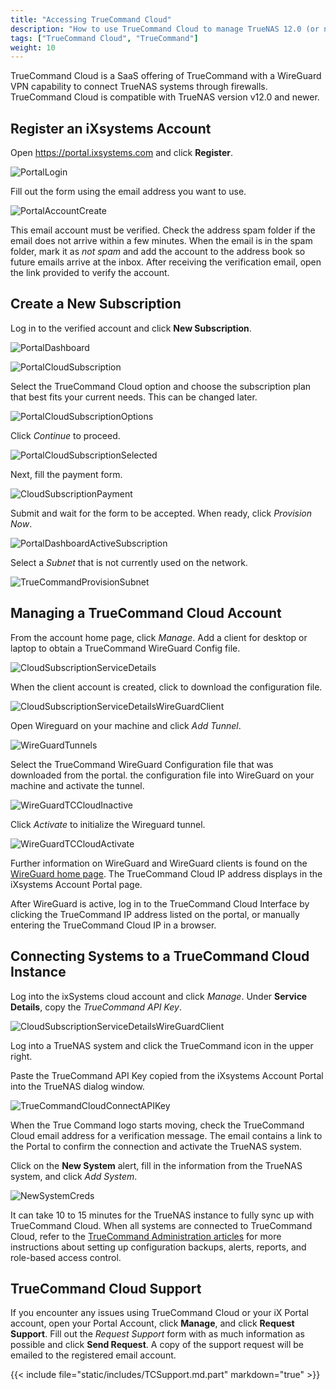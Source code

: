 ```yaml
---
title: "Accessing TrueCommand Cloud"
description: "How to use TrueCommand Cloud to manage TrueNAS 12.0 (or newer) systems."
tags: ["TrueCommand Cloud", "TrueCommand"]
weight: 10
---
```


TrueCommand Cloud is a SaaS offering of TrueCommand with a WireGuard VPN capability to connect TrueNAS systems through firewalls.
TrueCommand Cloud is compatible with TrueNAS version v12.0 and newer.

## Register an iXsystems Account

Open https://portal.ixsystems.com and click **Register**. 

![PortalLogin](/images/TrueCommand/Cloud/PortalLogin.png "Portal Login")

Fill out the form using the email address you want to use. 

![PortalAccountCreate](/images/TrueCommand/Cloud/PortalAccountCreate.png "Portal Account Create")

This email account must be verified.
Check the address spam folder if the email does not arrive within a few minutes.
When the email is in the spam folder, mark it as *not spam* and add the account to the address book so future emails arrive at the inbox.
After receiving the verification email, open the link provided to verify the account.

## Create a New Subscription

Log in to the verified account and click **New Subscription**.  

![PortalDashboard](/images/TrueCommand/Cloud/PortalDashboard.png "Account Services: Dashboard")

![PortalCloudSubscription](/images/TrueCommand/Cloud/PortalCloudSubscription.png "Creating a Cloud Subscription")

Select the TrueCommand Cloud option and choose the subscription plan that best fits your current needs.
This can be changed later.

![PortalCloudSubscriptionOptions](/images/TrueCommand/Cloud/PortalCloudSubscriptionOptions.png "Account Services: Cloud Subscription Options")

Click *Continue* to proceed.

![PortalCloudSubscriptionSelected](/images/TrueCommand/Cloud/PortalCloudSubscriptionSelected.png "Account Services: Cloud Subscription Selected")

Next, fill the payment form. 

![CloudSubscriptionPayment](/images/TrueCommand/Cloud/CloudSubscriptionPayment.png "Cloud Subscription Payment")

Submit and wait for the form to be accepted.
When ready, click *Provision Now*.

![PortalDashboardActiveSubscription](/images/TrueCommand/Cloud/PortalDashboardActiveSubscription.png "Account Services: Active Subscriptions")

Select a *Subnet* that is not currently used on the network.

![TrueCommandProvisionSubnet](/images/TrueCommand/Cloud/TrueCommandProvisionSubnet.png "Account Services: Provisioning TrueCommand")

## Managing a TrueCommand Cloud Account

From the account home page, click *Manage*.
Add a client for desktop or laptop to obtain a TrueCommand WireGuard Config file.

![CloudSubscriptionServiceDetails](/images/TrueCommand/Cloud/CloudSubscriptionServiceDetails.png "Account Services: Service Details")

When the client account is created, click <i class="fa fa-download action-icon clickable" aria-hidden="true" title="Download WireGuard configuration file"></i> to download the configuration file.

![CloudSubscriptionServiceDetailsWireGuardClient](/images/TrueCommand/Cloud/CloudSubscriptionServiceDetailsWireGuardClient.png "Account Services: Downloading the WireGuard Configuration File")

Open Wireguard on your machine and click *Add Tunnel*.

![WireGuardTunnels](/images/TrueCommand/WireGuardTunnels.png "WireGuard: Adding Tunnels")

Select the TrueCommand WireGuard Configuration file that was downloaded from the portal.
the configuration file into WireGuard on your machine and activate the tunnel.

![WireGuardTCCloudInactive](/images/TrueCommand/WireGuardTCCloudInactive.png "WireGuard: Tunnel Inactive")

Click *Activate* to initialize the Wireguard tunnel.

![WireGuardTCCloudActivate](/images/TrueCommand/WireGuardTCCloudActivate.png "WireGuard: Tunnel Active")

Further information on WireGuard and WireGuard clients is found on the [WireGuard home page](https://www.wireguard.com).
The TrueCommand Cloud IP address displays in the iXsystems Account Portal page.

After WireGuard is active, log in to the TrueCommand Cloud Interface by clicking the TrueCommand IP address listed on the portal, or manually entering the TrueCommand Cloud IP in a browser.

## Connecting Systems to a TrueCommand Cloud Instance

Log into the ixSystems cloud account and click *Manage*.
Under **Service Details**, copy the *TrueCommand API Key*.

![CloudSubscriptionServiceDetailsWireGuardClient](/images/TrueCommand/Cloud/CloudSubscriptionServiceDetailsWireGuardClient.png "Account Services: TrueCommand API Key")

Log into a TrueNAS system and click the TrueCommand icon in the upper right.

Paste the TrueCommand API Key copied from the iXsystems Account Portal into the TrueNAS dialog window. 

![TrueCommandCloudConnectAPIKey](/images/SCALE/TrueCommandCloudConnectAPIKey.png "Connecting TrueNAS to TrueCommand Cloud")

When the True Command logo starts moving, check the TrueCommand Cloud email address for a verification message.
The email contains a link to the Portal to confirm the connection and activate the TrueNAS system.

Click on the **New System** alert, fill in the information from the TrueNAS system, and click *Add System*.

![NewSystemCreds](/images/TrueCommand/1.3/NewSystemCreds.png "Registering TrueNAS in TrueCommand Cloud")

It can take 10 to 15 minutes for the TrueNAS instance to fully sync up with TrueCommand Cloud.
When all systems are connected to TrueCommand Cloud, refer to the [TrueCommand Administration articles](/TrueCommand/Administration/) for more instructions about setting up configuration backups, alerts, reports, and role-based access control.

## TrueCommand Cloud Support

If you encounter any issues using TrueCommand Cloud or your iX Portal account, open your Portal Account, click **Manage**, and click **Request Support**.
Fill out the *Request Support* form with as much information as possible and click **Send Request**.
A copy of the support request will be emailed to the registered email account.

{{< include file="static/includes/TCSupport.md.part" markdown="true" >}}
